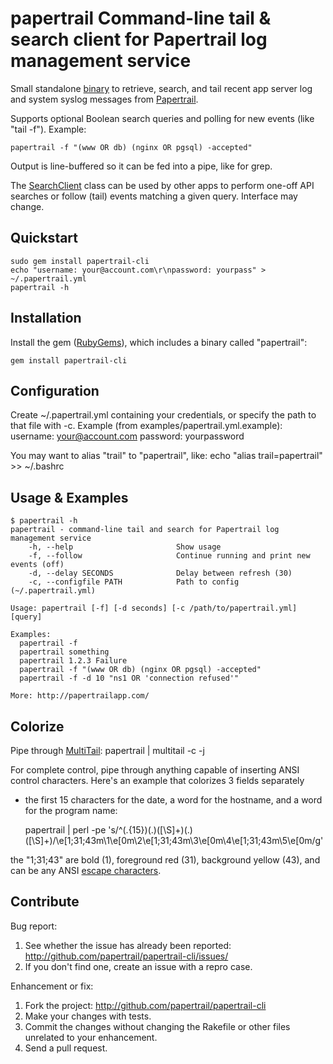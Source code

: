# papertrail Command-line tail & search client for Papertrail log management service

Small standalone [binary] to retrieve, search, and tail recent app
server log and system syslog messages from [Papertrail].

Supports optional Boolean search queries and polling for new events
(like "tail -f").  Example:

    papertrail -f "(www OR db) (nginx OR pgsql) -accepted"

Output is line-buffered so it can be fed into a pipe, like for grep.

The [SearchClient] class can be used by other apps to perform one-off
API searches or follow (tail) events matching a given query. Interface
may change.


## Quickstart

    sudo gem install papertrail-cli
    echo "username: your@account.com\r\npassword: yourpass" > ~/.papertrail.yml
    papertrail -h


## Installation

Install the gem ([RubyGems]), which includes a binary called "papertrail":

    gem install papertrail-cli


## Configuration

Create ~/.papertrail.yml containing your credentials, or specify the
path to that file with -c. Example (from
examples/papertrail.yml.example):
    username: your@account.com
    password: yourpassword

You may want to alias "trail" to "papertrail", like:
    echo "alias trail=papertrail" >> ~/.bashrc


## Usage & Examples

    $ papertrail -h
    papertrail - command-line tail and search for Papertrail log management service
        -h, --help                       Show usage
        -f, --follow                     Continue running and print new events (off)
        -d, --delay SECONDS              Delay between refresh (30)
        -c, --configfile PATH            Path to config (~/.papertrail.yml)

    Usage: papertrail [-f] [-d seconds] [-c /path/to/papertrail.yml] [query]

    Examples:
      papertrail -f
      papertrail something
      papertrail 1.2.3 Failure
      papertrail -f "(www OR db) (nginx OR pgsql) -accepted"
      papertrail -f -d 10 "ns1 OR 'connection refused'"

    More: http://papertrailapp.com/


## Colorize

Pipe through [MultiTail]:
    papertrail | multitail -c -j

For complete control, pipe through anything capable of inserting ANSI
control characters. Here's an example that colorizes 3 fields separately
- the first 15 characters for the date, a word for the hostname, and a
word for the program name:

    papertrail | perl -pe 's/^(.{15})(.)([\S]+)(.)([\S]+)/\e[1;31;43m\1\e[0m\2\e[1;31;43m\3\e[0m\4\e[1;31;43m\5\e[0m/g'

the "1;31;43" are bold (1), foreground red (31), background yellow (43),
and can be any ANSI [escape characters].


## Contribute

Bug report:

1. See whether the issue has already been reported:
   http://github.com/papertrail/papertrail-cli/issues/
2. If you don't find one, create an issue with a repro case.

Enhancement or fix:

1. Fork the project:
   http://github.com/papertrail/papertrail-cli
2. Make your changes with tests.
3. Commit the changes without changing the Rakefile or other files unrelated 
to your enhancement.
4. Send a pull request.

[binary]: https://github.com/papertrail/papertrail-cli/blob/master/bin/papertrail
[Papertrail]: http://papertrailapp.com/
[SearchClient]: https://github.com/papertrail/papertrail-cli/blob/master/lib/papertrail/search_client.rb
[RubyGems]: https://rubygems.org/gems/papertrail-cli
[MultiTail]: http://www.vanheusden.com/multitail/index.html
[escape characters]: http://en.wikipedia.org/wiki/ANSI_escape_code#Colors

